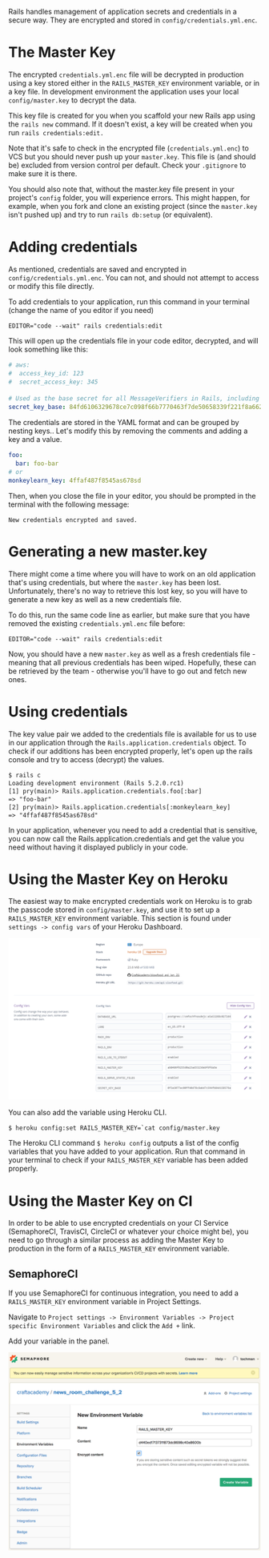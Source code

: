 Rails handles management of application secrets and credentials in a secure way. They are encrypted and stored in `config/credentials.yml.enc`.

# The Master Key
The encrypted `credentials.yml.enc` file will be decrypted in production using a key stored either in the `RAILS_MASTER_KEY` environment variable, or in a key file. In development environment the application uses your local ``config/master.key`` to decrypt the data.

This key file is created for you when you scaffold your new Rails app using the ``rails new`` command. If it doesn't exist, a key will be created when you run ``rails credentials:edit.``

Note that it's safe to check in the encrypted file (``credentials.yml.enc``) to VCS but you should never push up your ``master.key``. This file is (and should be) excluded from version control per default. Check your ``.gitignore`` to make sure it is there.

You should also note that, without the master.key file present in your project's ``config`` folder, you will experience errors. This might happen, for example, when you fork and clone an existing project (since the ``master.key`` isn't pushed up) and try to run ``rails db:setup`` (or equivalent).

# Adding credentials
As mentioned, credentials are saved and encrypted in ``config/credentials.yml.enc``. You can not, and should not attempt to access or modify this file directly.  

To add credentials to your application, run this command in your terminal (change the name of you editor if you need)

```
EDITOR="code --wait" rails credentials:edit
```

This will open up the credentials file in your code editor, decrypted, and will look something like this:

```yml
# aws:
#  access_key_id: 123
#  secret_access_key: 345

# Used as the base secret for all MessageVerifiers in Rails, including the one protecting cookies.
secret_key_base: 84fd6106329678ce7c098f66b7770463f7de50658339f221f8a662d64557295e7b6977c32cba10a00a573868799d9adb04f6e783acc31ef56704161572d9ee3b
```

The credentials are stored in the YAML format and can be grouped by nesting keys.. Let's modify this by removing the comments and adding a key and a value.

```yml
foo: 
  bar: foo-bar
# or
monkeylearn_key: 4ffaf487f8545as678sd
```

Then, when you close the file in your editor, you should be prompted in the terminal with the following message:

```
New credentials encrypted and saved.
```
# Generating a new master.key
There might come a time where you will have to work on an old application that's using credentials, but where the ``master.key`` has been lost. Unfortunately, there's no way to retrieve this lost key, so you will have to generate a new key as well as a new credentials file. 

To do this, run the same code line as earlier, but make sure that you have removed the existing `credentials.yml.enc` file before:

```
EDITOR="code --wait" rails credentials:edit
```

Now, you should have a new ``master.key`` as well as a fresh credentials file - meaning that all previous credentials has been wiped. Hopefully, these can be retrieved by the team - otherwise you'll have to go out and fetch new ones. 

# Using credentials
The key value pair we added to the credentials file is available for us to use in our application through the ``Rails.application.credentials`` object. To check if our additions has been encrypted properly, let's open up the rails console and try to access (decrypt) the values.

```
$ rails c
Loading development environment (Rails 5.2.0.rc1)
[1] pry(main)> Rails.application.credentials.foo[:bar]
=> "foo-bar"
[2] pry(main)> Rails.application.credentials[:monkeylearn_key]
=> "4ffaf487f8545as678sd"
```

In your application, whenever you need to add a credential that is sensitive, you can now call the Rails.application.credentials and get the value you need without having it displayed publicly in your code.

# Using the Master Key on Heroku
The easiest way to make encrypted credentials work on Heroku is to grab the passcode stored in ``config/master.key``, and use it to set up a ``RAILS_MASTER_KEY`` environment variable. This section is found under `settings -> config vars` of your Heroku Dashboard.

![](../images/heroku_credentials.png)

You can also add the variable using Heroku CLI.
```
$ heroku config:set RAILS_MASTER_KEY=`cat config/master.key
```

The Heroku CLI command ``$ heroku config`` outputs a list of the config variables that you have added to your application. Run that command in your terminal to check if your ``RAILS_MASTER_KEY`` variable has been added properly.

# Using the Master Key on CI
In order to be able to use encrypted credentials on your CI Service (SemaphoreCI, TravisCI, CircleCI or whatever your choice might be), you need to go through a similar process as adding the Master Key to production in the form of a ``RAILS_MASTER_KEY`` environment variable.

## SemaphoreCI
If you use SemaphoreCI for continuous integration, you need to add a ``RAILS_MASTER_KEY`` environment variable in Project Settings.

Navigate to ``Project settings -> Environment Variables -> Project specific Environment Variables`` and click the ``Add +`` link.

Add your variable in the panel.  

![](../images/semaphore_add_env_variable.png)
